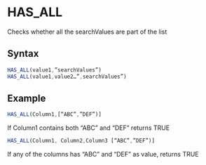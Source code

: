 # HAS\_ALL

Checks whether all the searchValues are part of the list

## Syntax

```javascript
HAS_ALL(value1,”searchValues”)
HAS_ALL(value1,value2…”,searchValues”)
```

## **Example**

```javascript
HAS_ALL(Column1,[“ABC”,”DEF”)]
```

&#x20;   If Column1 contains both “ABC” and “DEF” returns TRUE

```javascript
HAS_ALL(Column1, Column2,Column3 [“ABC”,”DEF”)]
```

&#x20;   If any of the columns has “ABC” and “DEF” as value, returns TRUE
